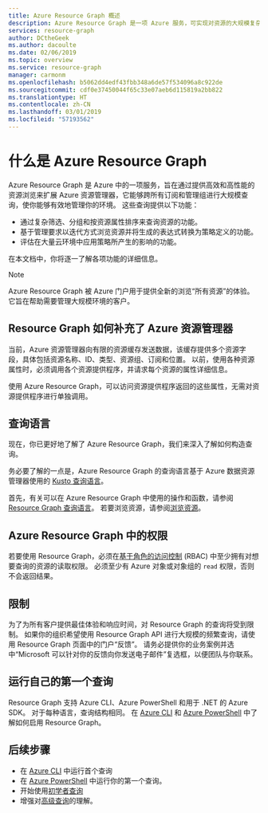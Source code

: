```yaml
---
title: Azure Resource Graph 概述
description: Azure Resource Graph 是一项 Azure 服务，可实现对资源的大规模复杂查询。
services: resource-graph
author: DCtheGeek
ms.author: dacoulte
ms.date: 02/06/2019
ms.topic: overview
ms.service: resource-graph
manager: carmonm
ms.openlocfilehash: b5062dd4edf43fbb348a6de57f534096a8c922de
ms.sourcegitcommit: cdf0e37450044f65c33e07aeb6d115819a2bb822
ms.translationtype: HT
ms.contentlocale: zh-CN
ms.lasthandoff: 03/01/2019
ms.locfileid: "57193562"
---
```

# <a name="what-is-azure-resource-graph"></a>什么是 Azure Resource Graph

Azure Resource Graph 是 Azure 中的一项服务，旨在通过提供高效和高性能的资源浏览来扩展 Azure 资源管理器，它能够跨所有订阅和管理组进行大规模查询，使你能够有效地管理你的环境。 这些查询提供以下功能：

- 通过复杂筛选、分组和按资源属性排序来查询资源的功能。
- 基于管理要求以迭代方式浏览资源并将生成的表达式转换为策略定义的功能。
- 评估在大量云环境中应用策略所产生的影响的功能。

在本文档中，你将逐一了解各项功能的详细信息。

> [!NOTE]
> Azure Resource Graph 被 Azure 门户用于提供全新的浏览“所有资源”的体验。 它旨在帮助需要管理大规模环境的客户。

## <a name="how-does-resource-graph-complement-azure-resource-manager"></a>Resource Graph 如何补充了 Azure 资源管理器

当前，Azure 资源管理器向有限的资源缓存发送数据，该缓存提供多个资源字段，具体包括资源名称、ID、类型、资源组、订阅和位置。 以前，使用各种资源属性时，必须调用各个资源提供程序，并请求每个资源的属性详细信息。

使用 Azure Resource Graph，可以访问资源提供程序返回的这些属性，无需对资源提供程序进行单独调用。

## <a name="the-query-language"></a>查询语言

现在，你已更好地了解了 Azure Resource Graph，我们来深入了解如何构造查询。

务必要了解的一点是，Azure Resource Graph 的查询语言基于 Azure 数据资源管理器使用的 [Kusto 查询语言](../../data-explorer/data-explorer-overview.md)。

首先，有关可以在 Azure Resource Graph 中使用的操作和函数，请参阅 [Resource Graph 查询语言](./concepts/query-language.md)。 若要浏览资源，请参阅[浏览资源](./concepts/explore-resources.md)。

## <a name="permissions-in-azure-resource-graph"></a>Azure Resource Graph 中的权限

若要使用 Resource Graph，必须在[基于角色的访问控制](../../role-based-access-control/overview.md) (RBAC) 中至少拥有对想要查询的资源的读取权限。 必须至少有 Azure 对象或对象组的 `read` 权限，否则不会返回结果。

## <a name="throttling"></a>限制

为了为所有客户提供最佳体验和响应时间，对 Resource Graph 的查询将受到限制。 如果你的组织希望使用 Resource Graph API 进行大规模的频繁查询，请使用 Resource Graph 页面中的门户“反馈”。 请务必提供你的业务案例并选中“Microsoft 可以针对你的反馈向你发送电子邮件”复选框，以便团队与你联系。

## <a name="running-your-first-query"></a>运行自己的第一个查询

Resource Graph 支持 Azure CLI、Azure PowerShell 和用于 .NET 的 Azure SDK。 对于每种语言，查询结构相同。 在 [Azure CLI](first-query-azurecli.md#add-the-resource-graph-extension) 和 [Azure PowerShell](first-query-powershell.md#add-the-resource-graph-module) 中了解如何启用 Resource Graph。

## <a name="next-steps"></a>后续步骤

- 在 [Azure CLI](first-query-azurecli.md) 中运行首个查询
- 在 [Azure PowerShell](first-query-powershell.md) 中运行你的第一个查询。
- 开始使用[初学者查询](./samples/starter.md)
- 增强对[高级查询](./samples/advanced.md)的理解。